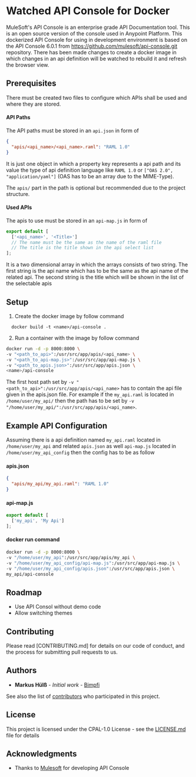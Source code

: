 # Watched API Console for Docker

MuleSoft's API Console is an enterprise grade API Documentation tool.
This is an open source version of the console used in Anypoint Platform.
This dockerized API Console for using in development environment is based on the API Console 6.0.1 from https://github.com/mulesoft/api-console.git repository. There has been made changes to create a docker image in which changes in an api definition will be watched to rebuild it and refresh the browser view.

## Prerequisites

There must be created two files to configure which APIs shall be used and where they are stored. 
#### API Paths
The API paths must be stored in an ```api.json``` in form of
```json
{
  "apis/<api_name>/<api_name>.raml": "RAML 1.0"
}
```
It is just one object in which a property key represents a api path and its value the type of api definition language like ```RAML 1.0``` or ```["OAS 2.0", "application/yaml"]``` (OAS has to be an array due to the MIME-Type).

The ```apis/``` part in the path is optional but recommended due to the project structure.

#### Used APIs
The apis to use must be stored in an ```api-map.js``` in form of
```js
export default [
  ['<api_name>', '<Title>']
  // The name must be the same as the name of the raml file
  // The title is the title shown in the api select list
];
```
It is a two dimensional array in which the arrays consists of two string. The first string is the api name which has to be the same as the api name of the related api. The second string is the title which will be shown in the list of the selectable apis

## Setup

1. Create the docker image by follow command
```
  docker build -t <name>/api-console .
```

2. Run a container with the image by follow command
```sh
docker run -d -p 8000:8000 \
-v "<path_to_api>":/usr/src/app/apis/<api_name> \
-v "<path_to_api-map.js>":/usr/src/app/api-map.js \
-v "<path_to_apis.json>":/usr/src/app/apis.json \
<name>/api-console
```

The first host path set by ```-v "<path_to_api>":/usr/src/app/apis/<api_name>``` has to contain the api file given in the apis.json file. For example if the ```my_api.raml``` is located in ```/home/user/my_api/``` then the path has to be set by ```-v "/home/user/my_api/":/usr/src/app/apis/<api_name>```.

## Example API Configuration
Assuming there is a api definition named ```my_api.raml``` located in ```/home/user/my_api``` and related ```apis.json``` as well ```api-map.js``` located in ```/home/user/my_api_config``` then the config has to be as follow

#### apis.json
```json
{
  "apis/my_api/my_api.raml": "RAML 1.0"
}
```

#### api-map.js
```js
export default [
  ['my_api', 'My Api']
];
```

#### docker run command
```sh
docker run -d -p 8000:8000 \
-v "/home/user/my_api":/usr/src/app/apis/my_api \
-v "/home/user/my_api_config/api-map.js":/usr/src/app/api-map.js \
-v "/home/user/my_api_config/apis.json":/usr/src/app/apis.json \
my_api/api-console
```

## Roadmap
- Use API Consol without demo code
- Allow switching themes

## Contributing

Please read [CONTRIBUTING.md] for details on our code of conduct, and the process for submitting pull requests to us.

## Authors
* **Markus Hülß** - *Initial work* - [Bimpfi](https://github.com/Bimpfi)

See also the list of [contributors](https://github.com/your/project/contributors) who participated in this project.

## License

This project is licensed under the CPAL-1.0 License - see the [LICENSE.md](LICENSE.md) file for details

## Acknowledgments

* Thanks to [Mulesoft](https://github.com/mulesoft) for developing API Console
